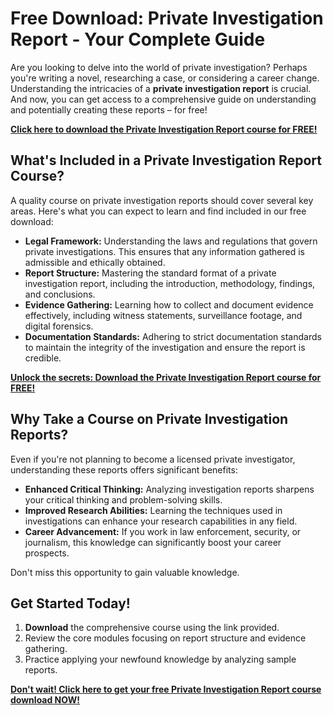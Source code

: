 # Free Download: Private Investigation Report - Your Complete Guide

Are you looking to delve into the world of private investigation? Perhaps you're writing a novel, researching a case, or considering a career change. Understanding the intricacies of a **private investigation report** is crucial. And now, you can get access to a comprehensive guide on understanding and potentially creating these reports – for free!

[**Click here to download the Private Investigation Report course for FREE!**](https://udemywork.com/private-investigation-report)

## What's Included in a Private Investigation Report Course?

A quality course on private investigation reports should cover several key areas. Here's what you can expect to learn and find included in our free download:

*   **Legal Framework:** Understanding the laws and regulations that govern private investigations. This ensures that any information gathered is admissible and ethically obtained.
*   **Report Structure:** Mastering the standard format of a private investigation report, including the introduction, methodology, findings, and conclusions.
*   **Evidence Gathering:** Learning how to collect and document evidence effectively, including witness statements, surveillance footage, and digital forensics.
*   **Documentation Standards:** Adhering to strict documentation standards to maintain the integrity of the investigation and ensure the report is credible.

[**Unlock the secrets: Download the Private Investigation Report course for FREE!**](https://udemywork.com/private-investigation-report)

## Why Take a Course on Private Investigation Reports?

Even if you're not planning to become a licensed private investigator, understanding these reports offers significant benefits:

*   **Enhanced Critical Thinking:** Analyzing investigation reports sharpens your critical thinking and problem-solving skills.
*   **Improved Research Abilities:** Learning the techniques used in investigations can enhance your research capabilities in any field.
*   **Career Advancement:** If you work in law enforcement, security, or journalism, this knowledge can significantly boost your career prospects.

Don't miss this opportunity to gain valuable knowledge.

## Get Started Today!

1.  **Download** the comprehensive course using the link provided.
2.  Review the core modules focusing on report structure and evidence gathering.
3.  Practice applying your newfound knowledge by analyzing sample reports.

[**Don't wait! Click here to get your free Private Investigation Report course download NOW!**](https://udemywork.com/private-investigation-report)

